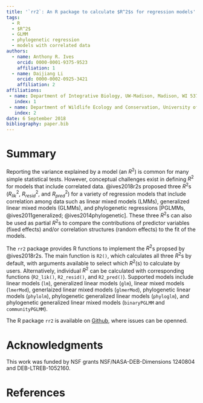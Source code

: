 ```yaml
---
title: '`rr2`: An R package to calculate $R^2$s for regression models'
tags:
  - R
  - $R^2$
  - GLMM
  - phylogenetic regression
  - models with correlated data
authors:
  - name: Anthony R. Ives
    orcid: 0000-0001-9375-9523
    affiliation: 1
  - name: Daijiang Li
    orcid: 0000-0002-0925-3421
    affiliation: 2
affiliations:
 - name: Department of Integrative Biology, UW-Madison, Madison, WI 53706
   index: 1
 - name: Department of Wildlife Ecology and Conservation, University of Florida, Gainesville, FL 32611
   index: 2
date: 6 September 2018
bibliography: paper.bib
---
```


# Summary

Reporting the variance explained by a model (an $R^2$) is common for many simple statistical tests. However, conceptual challenges exist in defining $R^2$ for models that include correlated data. @ives2018r2s proposed three $R^2$s ($R^2_{lik}$, $R^2_{resid}$, and $R^2_{pred}$) for a variety of regression models that include correlation among data such as linear mixed models (LMMs), generalized linear mixed models (GLMMs), and phylogenetic regressions [PGLMMs, @ives2011generalized; @ives2014phylogenetic]. These three $R^2$s can also be used as partial $R^2$s to compare the contributions of predictor variables (fixed effects) and/or correlation structures (random effects) to the fit of the models.

The `rr2` package provides R functions to implement the $R^2$s propsed by @ives2018r2s. The main function is `R2()`, which calculates all three $R^2$s by default, with arguments available to select which $R^2$(s) to calculate by users. Alternatively, individual $R^2$ can be calculated with corresponding functions (`R2_lik()`, `R2_resid()`, and `R2_pred()`). Supported models include linear models (`lm`), generalized linear models (`glm`), linear mixed models (`lmerMod`), generlaized linear mixed models (`glmerMod`), phylogenetic linear models (`phylolm`), phylogenetic generalized linear models (`phyloglm`), and phylogenetic generalized linear mixed models (`binaryPGLMM` and `communityPGLMM`). 

The R package `rr2` is available on [Github](https://github.com/arives/rr2), where issues can be openned.

# Acknowledgments

This work was funded by NSF grants NSF/NASA-DEB-Dimensions 1240804 and DEB-LTREB-1052160.

# References
